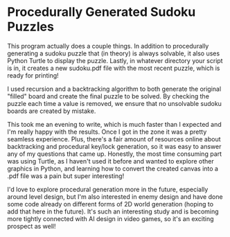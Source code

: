 # Procedurally Generated Sudoku Puzzles

This program actually does a couple things. In addition to procedurally generating a sudoku puzzle that (in theory) is always solvable, it also uses Python Turtle to display the puzzle. Lastly, in whatever directory your script is in, it creates a new sudoku.pdf file with the most recent puzzle, which is ready for printing!

I used recursion and a backtracking algorithm to both generate the original "filled" board and create the final puzzle to be solved. By checking the puzzle each time a value is removed, we ensure that no unsolvable sudoku boards are created by mistake.

This took me an evening to write, which is much faster than I expected and I'm really happy with the results. Once I got in the zone it was a pretty seamless experience. Plus, there's a fair amount of resources online about backtracking and procedural key/lock generation, so it was easy to answer any of my questions that came up. Honestly, the most time consuming part was using Turtle, as I haven't used it before and wanted to explore other graphics in Python, and learning how to convert the created canvas into a .pdf file was a pain but super interesting!

I'd love to explore procedural generation more in the future, especially around level design, but I'm also interested in enemy design and have done some code already on different forms of 2D world generation (hoping to add that here in the future). It's such an interesting study and is becoming more tightly connected with AI design in video games, so it's an exciting prospect as well!
